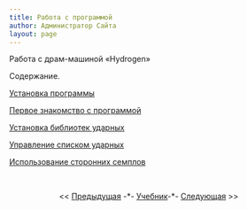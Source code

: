 ```yaml
---
title: Работа с программой
author: Администратор Сайта
layout: page
---
```

Работа с драм-машиной &#171;Hydrogen&#187;

Содержание.

<a id="spge14" title="Установка программы" href="/uchebnik/work/install/">Установка программы</a>

[Первое знакомство с программой][1]

[Установка библиотек ударных][2]

[Управление списком ударных][3]

[Использование сторонних семплов][4]

&nbsp;

<p style="text-align: center;">
  << <a href="/uchebnik/vvod/istoriya/">Предыдущая</a> -*- <a href="/uchebnik/">Учебник</a>-*- <a href="/uchebnik/work/install/">Следующая</a> >>
</p>

 [1]: /uchebnik/work/znakomstvo/ "Первое знакомство с программой"
 [2]: /uchebnik/work/ustanovka-bibliotek-udarnyx/ "Установка библиотек ударных"
 [3]: /uchebnik/work/upralenie-udarnym/ "Управление списком ударных"
 [4]: /uchebnik/work/ispolzovanie-storonnix-semplov/ "Использование сторонних семплов"